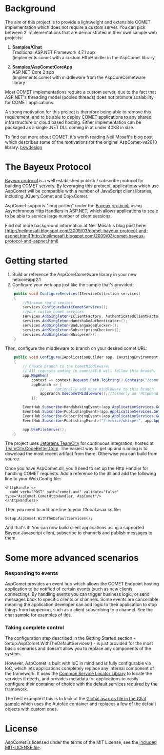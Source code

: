 # Background

The aim of this project is to provide a lightweight and extensible COMET implementation which does not require a custom server.
You can pick between 2 implementations that are demonstrated in their own sample web projects:

  1. **Samples/Chat** \
  Traditional ASP.NET Framework 4.7.1 app\
  (implements comet with a custom HttpHandler in the AspComet library

  2. **Samples/AspCometCoreApp**\
   ASP.NET Core 2 app\
   (implements comet with middleware from the AspCoreCometware library

Most COMET implementations require a custom server, due to the fact that ASP.NET's threading model (pooled threads) does not promote scalability for COMET applications. 

A strong motivation for this project is therefore being able to remove this requirement, and to be able to deploy COMET applications to any shared infrastructure or cloud based hosting. Either implementation can be packaged as a single .NET DLL coming in at under 40KB in size.

To find out more about COMET, it's worth reading [Neil Mosafi's blog post](http://neilmosafi.blogspot.com/2009/03/comet-pushing-to-web-browser.html) which describes some of the motivations for the original AspComet-vs2010 library. [bkwdesign]() 

# The Bayeux Protocol

[Bayeux protocol](http://svn.cometd.org/trunk/bayeux/bayeux.html) is a well established publish / subscribe protocol for building COMET servers.  By leveraging this protocol, applications which use AspComet will be compatible with a number of JavaScript client libraries, including JQuery.Comet and Dojo.Comet.

AspComet supports "long polling" under the [Bayeux protocol](http://svn.cometd.org/trunk/bayeux/bayeux.html), using Asynchronous Http Handlers in ASP.NET, which allows applications to scale to be able to service large number of client sessions.

Find out more background information at Neil Mosafi's blog post here: [http://neilmosafi.blogspot.com/2009/03/comet-bayeux-protocol-and-aspnet.html](http://neilmosafi.blogspot.com/2009/03/comet-bayeux-protocol-and-aspnet.html)

# Getting started

   1.  Build or reference the AspCoreCometware library in your new netcoreapp2.1
   2.  Configure your web app just like the sample that's provided:
```C#
    public void ConfigureServices(IServiceCollection services)
    {
        //Minimum req'd sevices
        services.ConfigureBasicCometServices();
        //your custom comet services
        services.AddSingleton<IClientFactory, AuthenticatedClientFactory>();
        services.AddSingleton<HandshakeAuthenticator>();
        services.AddSingleton<BadLanguageBlocker>();
        services.AddSingleton<SubscriptionChecker>();
        services.AddSingleton<Whisperer>();
    }
```
Then, configure the middleware to branch on your desired comet URL:
```C#
    public void Configure(IApplicationBuilder app, IHostingEnvironment env, ILoggerFactory loggerFactory)
    {
        // Create branch to the CometMiddleware. 
        // All requests ending in comet/45.0 will follow this branch.
        app.MapWhen(
            context => context.Request.Path.ToString().Contains("/comet/45.0"),
            appBranch => {
                // ... optionally add more middleware to this branch
                appBranch.UseCometMiddleware();//formerly an 'HttpHandler'
            });

        EventHub.Subscribe<HandshakingEvent>(app.ApplicationServices.GetService<HandshakeAuthenticator>().CheckHandshake);
        EventHub.Subscribe<PublishingEvent>(app.ApplicationServices.GetService<BadLanguageBlocker>().CheckMessage);
        EventHub.Subscribe<SubscribingEvent>(app.ApplicationServices.GetService<SubscriptionChecker>().CheckSubscription);
        EventHub.Subscribe<PublishingEvent>("/service/whisper", app.ApplicationServices.GetService<Whisperer>().SendWhisper);

        app.UseFileServer();
    }
```
The project uses [Jetbrains TeamCity](http://jetbrains.com/teamcity) for continuous integration, hosted at [TeamCity.CodeBetter.Com](http://teamcity.codebetter.com/project.html?projectId=project59).  The easiest way to get up and running is to download the most recent artifact from there.  Otherwise you can build from source.

Once you have AspComet.dll, you'll need to set up the Http Handler for handling COMET requests.  Add a reference to the dll and add the following line to your Web.Config file:

	<httpHandlers>
	  <add verb="POST" path="comet.axd" validate="false" type="AspComet.CometHttpHandler, AspComet"/>
	</httpHandlers>

Then you need to add one line to your Global.asax.cs file:

	Setup.AspComet.WithTheDefaultServices();

And that's it!  You can now build client applications using a supported Bayeux Javascript client, subscribe to channels and publish messages to them.

# Some more advanced scenarios

### Responding to events

AspComet provides an event hub which allows the COMET Endpoint hosting application to be notified of certain events (such as new clients connecting).  By handling events you can trigger business logic, or send messages back to specific clients or channels.  Some events are cancellable meaning the application developer can add logic to their application to stop things from happening, such as a client subscribing to a channel.  See the chat sample for examples of this.

### Taking complete control

The configuration step described in the Getting Started section - Setup.AspComet.WithTheDefaultServices() - is just provided for the most basic scenarios and doesn't allow you to replace any components of the system.

However, AspComet is built with IoC in mind and is fully configurable via IoC, which lets applications completely replace any internal component of the framework.  It uses the [Common Service Locator Library](http://commonservicelocator.codeplex.com) to locate the services it needs, and provides metadata for applications to easily configure their container of choice with the default services required by the framework.

The best example if this is to look at the [Global.asax.cs file in the Chat sample](aspComet/blob/master/src/Samples/Chat/Global.asax.cs) which uses the Autofac container and replaces a few of the default objects with custom ones.

# License

AspComet is licensed under the terms of the MIT License, see the [included MIT-LICENSE file](aspComet/blob/master/MIT-LICENSE).